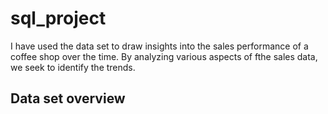 # sql_project
I have used the data set to draw insights into the sales performance of a coffee shop over the time. By analyzing various aspects of fthe sales 
data, we seek to identify the trends.

## Data set overview
